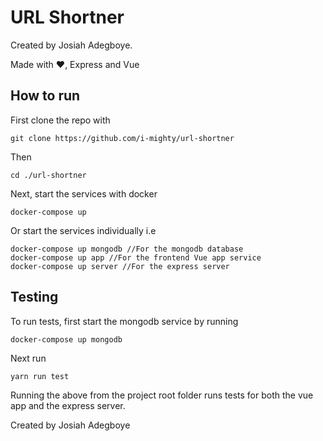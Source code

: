# URL Shortner 

Created by Josiah Adegboye.

Made with ❤️, Express and Vue

## How to run

First clone the repo with

```
git clone https://github.com/i-mighty/url-shortner
```

Then 

```
cd ./url-shortner
```

Next, start the services with docker

```
docker-compose up
```

Or start the services individually i.e

```
docker-compose up mongodb //For the mongodb database
docker-compose up app //For the frontend Vue app service
docker-compose up server //For the express server
```

## Testing

To run tests, first start the mongodb service by running

```
docker-compose up mongodb
```

Next run

```
yarn run test
```

Running the above from the project root folder runs tests for both the vue app and the express server. 

Created by Josiah Adegboye